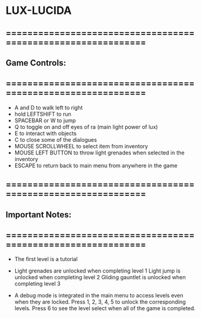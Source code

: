 # LUX-LUCIDA


## =============================================================
## Game Controls:
## =============================================================

- A and D to walk left to right
- hold LEFTSHIFT to run
- SPACEBAR or W to jump
- Q to toggle on and off eyes of ra (main light power of lux)
- E to interact with objects
- C to close some of the dialogues
- MOUSE SCROLLWHEEL to select item from inventory
- MOUSE LEFT BUTTON to throw light grenades when selected in the inventory
- ESCAPE to return back to main menu from anywhere in the game

## =============================================================
## Important Notes:
## =============================================================

- The first level is a tutorial

- Light grenades are unlocked when completing level 1
Light jump is unlocked when completing level 2
Gliding gauntlet is unlocked when completing level 3

- A debug mode is integrated in the main menu to access levels even when they are locked. Press 1, 2, 3, 4, 5 to unlock the corresponding levels. Press 6 to see the level select when all of the game is completed.


